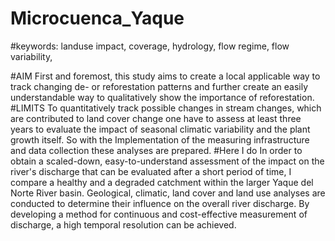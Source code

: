 # Microcuenca_Yaque

#keywords: landuse impact, coverage, hydrology, flow regime, flow variability, 

#AIM
First and foremost, this study aims to create a local applicable way to track changing de- or reforestation patterns and further create an easily understandable way to qualitatively show the importance of reforestation.
#LIMITS
To quantitatively track possible changes in stream changes, which are contributed to land cover change one have to assess at least three years to evaluate the impact of seasonal climatic variability and the plant growth itself. So with the Implementation of the measuring infrastructure and data collection these analyses are prepared. 
#Here I do
In order to obtain a scaled-down, easy-to-understand assessment of the impact on the river's discharge that can be evaluated after a short period of time, I compare a healthy and a degraded catchment within the larger Yaque del Norte River basin. Geological, climatic, land cover and land use analyses are conducted to determine their influence on the overall river discharge. By developing a method for continuous and cost-effective measurement of discharge, a high temporal resolution can be achieved.
 
